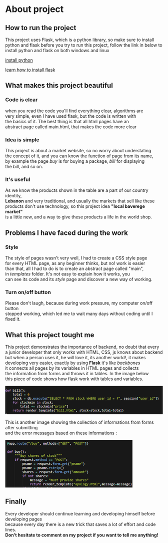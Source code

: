# About project  

## How to run the project    
This project uses Flask, which is a python library, 
so make sure to install python and flask before you
try to run this project, follow the link in below to
install python and flask on both windows and linux   

[install python](https://www.python.org/downloads/)    

[learn how to install flask](https://phoenixnap.com/kb/install-flask)   

## What makes this project beautiful   
### Code is clear
when you read the code you'll find everything clear, algorithms are   
very simple, even I have used flask, but the code is written with   
the basics of it. The best thing is that all html pages have an      
abstract page called main.html, that makes the code more clear  

### Idea is simple  
This project is about a market website, so no worry about understating    
the concept of it, and you can know the function of page from its name,  
by example the page *buy* is for buying a package, *bill* for displaying   
the bill, and so on.    

### It's useful  
As we know the products shown in the table are a part of our country identity,      
**Lebanon** and very traditional, and usually the markets that sell like these     
products don't use technology, so this project idea **"local baverege market"**    
is a little new, and a way to give these products a life in the world shop.       

## Problems I have faced during the work    
### Style   
The style of pages wasn't very well, I had to create a CSS style page     
for every HTML page, as any beginner thinks, but no! work is easier     
than that, all I had to do is to create an abstract page called "main",   
in *templates* folder. It's not easy to explain how it works, you     
can see its code and its *style* page and discover a new way of working. 

### Turn on/off button    
Please don't laugh, because during work pressure, my computer on/off button    
stopped working, which led me to wait many days without coding until I fixed it.     

## What this project tought me   
This project demonstrates the importance of backend, no doubt that every   
a junior developer that only works with HTML, CSS, js knows about backend   
but when a person uses it, he will love it, its another world!, it makes    
developing very easier, exactly by using **Flask** it's like *backbones*      
it connects all pages by its variables in HTML pages and collects    
the information from forms and throws it in tables. In the image below    
this piece of code shows how flask work with tables and variables.  

![code-1](https://github.com/ismailkoussa/final-project/blob/master/readme%20images/code-1.PNG)      

This is another image showing the collection of informations from forms after submitting    
and the error messages based on these informations :     

![code-2](https://github.com/ismailkoussa/final-project/blob/master/readme%20images/code-2.PNG)    

## Finally     
Every developer should continue learning and developing himself before developing pages    
because every day there is a new trick that saves a lot of effort and code lines.    
**Don't hesitate to comment on my project if you want to tell me anything!**







